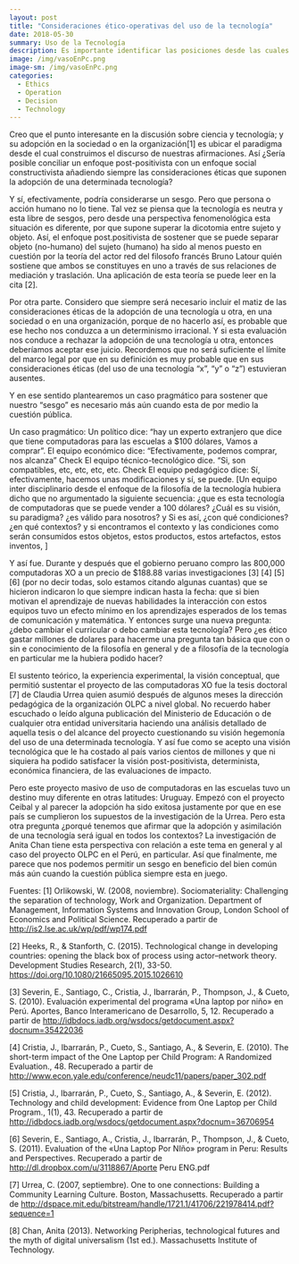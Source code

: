 ```yaml
--- 
layout: post
title: "Consideraciones ético-operativas del uso de la tecnología"
date: 2018-05-30
summary: Uso de la Tecnología 
description: Es importante identificar las posiciones desde las cuales se invoca el uso de la tecnología.
image: /img/vasoEnPc.png
image-sm: /img/vasoEnPc.png
categories:
  - Ethics
  - Operation
  - Decision
  - Technology 
---
```


Creo que el punto interesante en la discusión sobre ciencia y tecnología; y su adopción en la sociedad o en la organización[1] es ubicar el paradigma desde el cual construimos el discurso de nuestras afirmaciones. Así ¿Sería posible conciliar un enfoque post-positivista con un enfoque social constructivista añadiendo siempre las consideraciones éticas que suponen la adopción de una determinada tecnología?

Y sí, efectivamente, podría considerarse un sesgo. Pero que persona o acción humano no lo tiene. Tal vez se piensa que la tecnología es neutra y esta libre de sesgos, pero desde una perspectiva fenomenológica esta situación es diferente, por que supone superar la dicotomia entre sujeto y objeto.
Así, el enfoque post.positivista de sostener que se puede separar objeto (no-humano) del sujeto (humano) ha sido al menos puesto en cuestión por la teoría del actor red del filosofo francés Bruno Latour quién sostiene que ambos se constituyes en uno a través de sus relaciones de mediación y traslación. Una aplicación de esta teoría se puede leer en la cita [2].

Por otra parte. Considero que siempre será necesario incluir el matiz de las consideraciones éticas de la adopción de una tecnología u otra, en una sociedad o en una organización, porque de no hacerlo así, es probable que ese hecho nos conduzca a un determinismo irracional. Y si esta evaluación nos conduce a rechazar la adopción de una tecnología u otra, entonces deberíamos aceptar ese juicio. Recordemos que no será suficiente el límite del marco legal por que en su definición es muy probable que en sus consideraciones éticas (del uso de una tecnología “x”, “y” o “z”) estuvieran ausentes.

Y en ese sentido plantearemos un caso pragmático para sostener que nuestro “sesgo” es necesario más aún cuando esta de por medio la cuestión pública.

Un caso pragmático: Un político dice: “hay un experto extranjero que dice que tiene computadoras para las escuelas a $100 dólares, Vamos a comprar”. El equipo económico dice: “Efectivamente, podemos comprar, nos alcanza” Check El equipo técnico-tecnológico dice. “Si, son compatibles, etc, etc, etc, etc. Check El equipo pedagógico dice: Sí, efectivamente, hacemos unas modificaciones y sí, se puede. [Un equipo inter disciplinario desde el enfoque de la filosofía de la tecnología hubiera dicho que no argumentado la siguiente secuencia: ¿que es esta tecnología de computadoras que se puede vender a 100 dólares? ¿Cuál es su visión, su paradigma? ¿es válido para nosotros? y Si es así, ¿con qué condiciones? ¿en qué contextos? y si encontramos el contexto y las condiciones como serán consumidos estos objetos, estos productos, estos artefactos, estos inventos, ]

Y así fue. Durante y después que el gobierno peruano compro las 800,000 computadoras XO a un precio de $188.88 varias investigaciones [3] [4] [5] [6] (por no decir todas, solo estamos citando algunas cuantas) que se hicieron indicaron lo que siempre indican hasta la fecha: que si bien motivan el aprendizaje de nuevas habilidades la interacción con estos equipos tuvo un efecto mínimo en los aprendizajes esperados de los temas de comunicación y matemática. Y entonces surge una nueva pregunta: ¿debo cambiar el curricular o debo cambiar esta tecnología? Pero ¿es ético gastar millones de dolares para hacerme una pregunta tan básica que con o sin e conocimiento de la filosofía en general y de a filosofía de la tecnología en particular me la hubiera podido hacer?

El sustento teórico, la experiencia experimental, la visión conceptual, que permitió sustentar el proyecto de las computadoras XO fue la tesis doctoral [7] de Claudia Urrea quien asumió después de algunos meses la dirección pedagógica de la organización OLPC a nivel global. No recuerdo haber escuchado o leído alguna publicación del Ministerio de Educación o de cualquier otra entidad universitaria haciendo una análisis detallado de aquella tesis o del alcance del proyecto cuestionando su visión hegemonía del uso de una determinada tecnología. Y así fue como se acepto una visión tecnológica que le ha costado al país varios cientos de millones y que ni siquiera ha podido satisfacer la visión post-positivista, determinista, económica financiera, de las evaluaciones de impacto.

Pero este proyecto masivo de uso de computadoras en las escuelas tuvo un destino muy diferente en otras latitudes: Uruguay. Empezó con el proyecto Ceibal y al parecer la adopción ha sido exitosa justamente por que en ese país se cumplieron los supuestos de la investigación de la Urrea. Pero esta otra pregunta ¿porqué tenemos que afirmar que la adopción y asimilación de una tecnología será igual en todos los contextos? La investigación de Anita Chan tiene esta perspectiva con relación a este tema en general y al caso del proyecto OLPC en el Perú, en particular.
Así que finalmente, me parece que nos podemos permitir un sesgo en beneficio del bien común más aún cuando la cuestión pública siempre esta en juego.

Fuentes:
[1] Orlikowski, W. (2008, noviembre). Sociomateriality: Challenging the separation of technology, Work and Organization. Department of Management, Information Systems and Innovation Group, London School of Economics and Political Science. Recuperado a partir de http://is2.lse.ac.uk/wp/pdf/wp174.pdf

[2] Heeks, R., & Stanforth, C. (2015). Technological change in developing countries: opening the black box of process using actor–network theory. Development Studies Research, 2(1), 33-50. https://doi.org/10.1080/21665095.2015.1026610

[3] Severin, E., Santiago, C., Cristia, J., Ibarrarán, P., Thompson, J., & Cueto, S. (2010). Evaluación experimental del programa «Una laptop por niño» en Perú. Aportes, Banco Interamericano de Desarrollo, 5, 12. Recuperado a partir de http://idbdocs.iadb.org/wsdocs/getdocument.aspx?docnum=35422036

[4] Cristia, J., Ibarrarán, P., Cueto, S., Santiago, A., & Severin, E. (2010). The short-term impact of the One Laptop per Child Program: A Randomized Evaluation., 48. Recuperado a partir de http://www.econ.yale.edu/conference/neudc11/papers/paper_302.pdf

[5] Cristia, J., Ibarrarán, P., Cueto, S., Santiago, A., & Severin, E. (2012). Technology and child development: Evidence from One Laptop per Child Program., 1(1), 43. Recuperado a partir de http://idbdocs.iadb.org/wsdocs/getdocument.aspx?docnum=36706954

[6] Severin, E., Santiago, A., Cristia, J., Ibarrarán, P., Thompson, J., & Cueto, S. (2011). Evaluation of the «Una Laptop Por NIño» program in Peru: Results and Perspectives. Recuperado a partir de http://dl.dropbox.com/u/3118867/Aporte Peru ENG.pdf

[7] Urrea, C. (2007, septiembre). One to one connections: Building a Community Learning Culture. Boston, Massachusetts. Recuperado a partir de http://dspace.mit.edu/bitstream/handle/1721.1/41706/221978414.pdf?sequence=1

[8] Chan, Anita (2013). Networking Peripherias, technological futures and the myth of digital universalism (1st ed.). Massachusetts Institute of Technology.

